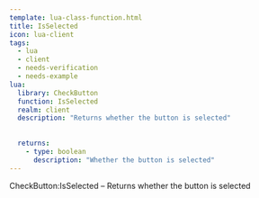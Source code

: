```yaml
---
template: lua-class-function.html
title: IsSelected
icon: lua-client
tags:
  - lua
  - client
  - needs-verification
  - needs-example
lua:
  library: CheckButton
  function: IsSelected
  realm: client
  description: "Returns whether the button is selected"
  
  
  returns:
    - type: boolean
      description: "Whether the button is selected"
---
```


<div class="lua__search__keywords">
CheckButton:IsSelected &#x2013; Returns whether the button is selected
</div>
